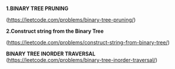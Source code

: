 
**1.BINARY TREE PRUNING**

(https://leetcode.com/problems/binary-tree-pruning/)


**2.Construct string from the Binary Tree**

(https://leetcode.com/problems/construct-string-from-binary-tree/)


**BINARY TREE INORDER TRAVERSAL**
(https://leetcode.com/problems/binary-tree-inorder-traversal/)
